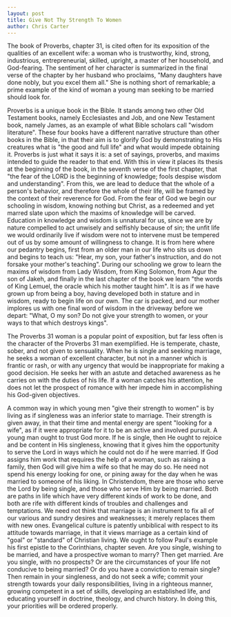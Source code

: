 ```yaml
---
layout: post
title: Give Not Thy Strength To Women
author: Chris Carter
---
```


The book of Proverbs, chapter 31, is cited often for its exposition of the qualities of an excellent wife: a woman who is trustworthy, kind, strong, industrious, entrepreneurial, skilled, upright, a master of her household, and God-fearing. The sentiment of her character is summarized in the final verse of the chapter by her husband who proclaims, "Many daughters have done nobly, but you excel them all." She is nothing short of remarkable; a prime example of the kind of woman a young man seeking to be married should look for.

Proverbs is a unique book in the Bible. It stands among two other Old Testament books, namely Ecclesiastes and Job, and one New Testament book, namely James, as an example of what Bible scholars call "wisdom literature". These four books have a different narrative structure than other books in the Bible, in that their aim is to glorify God by demonstrating to His creatures what is "the good and full life" and what would impede obtaining it. Proverbs is just what it says it is: a set of sayings, proverbs, and maxims intended to guide the reader to that end. With this in view it places its thesis at the beginning of the book, in the seventh verse of the first chapter, that "the fear of the LORD is the beginning of knowledge; fools despise wisdom and understanding". From this, we are lead to deduce that the whole of a person's behavior, and therefore the whole of their life, will be framed by the context of their reverence for God. From the fear of God we begin our schooling in wisdom, knowing nothing but Christ, as a redeemed and yet marred slate upon which the maxims of knowledge will be carved. Education in knowledge and wisdom is unnatural for us, since we are by nature compelled to act unwisely and selfishly because of sin; the unfit life we would ordinarily live if wisdom were not to intervene must be tempered out of us by some amount of willingness to change. It is from here where our pedantry begins, first from an older man in our life who sits us down and begins to teach us: "Hear, my son, your father's instruction, and do not forsake your mother's teaching". During our schooling we grow to learn the maxims of wisdom from Lady Wisdom, from King Solomon, from Agur the son of Jakeh, and finally in the last chapter of the book we learn "the words of King Lemuel, the oracle which his mother taught him". It is as if we have grown up from being a boy, having developed both in stature and in wisdom, ready to begin life on our own. The car is packed, and our mother implores us with one final word of wisdom in the driveway before we depart: "What, O my son? Do not give your strength to women, or your ways to that which destroys kings".

The Proverbs 31 woman is a popular point of exposition, but far less often is the character of the Proverbs 31 man exemplified. He is temperate, chaste, sober, and not given to sensuality. When he is single and seeking marriage, he seeks a woman of excellent character, but not in a manner which is frantic or rash, or with any urgency that would be inappropriate for making a good decision. He seeks her with an astute and detached awareness as he carries on with the duties of his life. If a woman catches his attention, he does not let the prospect of romance with her impede him in accomplishing his God-given objectives.

A common way in which young men "give their strength to women" is by living as if singleness was an inferior state to marriage. Their strength is given away, in that their time and mental energy are spent "looking for a wife", as if it were appropriate for it to be an active and involved pursuit. A young man ought to trust God more. If he is single, then He ought to rejoice and be content in His singleness, knowing that it gives him the opportunity to serve the Lord in ways which he could not do if he were married. If God assigns him work that requires the help of a woman, such as raising a family, then God will give him a wife so that he may do so. He need not spend his energy looking for one, or pining away for the day when he was married to someone of his liking. In Christendom, there are those who serve the Lord by being single, and those who serve Him by being married. Both are paths in life which have very different kinds of work to be done, and both are rife with different kinds of troubles and challenges and temptations. We need not think that marriage is an instrument to fix all of our various and sundry desires and weaknesses; it merely replaces them with new ones. Evangelical culture is patently unbiblical with respect to its attitude towards marriage, in that it views marriage as a certain kind of "goal" or "standard" of Christian living. We ought to follow Paul's example his first epistle to the Corinthians, chapter seven. Are you single, wishing to be married, and have a prospective woman to marry? Then get married. Are you single, with no prospects? Or are the circumstances of your life not conducive to being married? Or do you have a conviction to remain single? Then remain in your singleness, and do not seek a wife; commit your strength towards your daily responsibilities, living in a righteous manner, growing competent in a set of skills, developing an established life, and educating yourself in doctrine, theology, and church history. In doing this, your priorities will be ordered properly.
